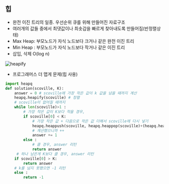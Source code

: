 ## 힙

- 완전 이진 트리의 일종. 우선순위 큐를 위해 만들어진 자료구조
- 여러개의 값들 중에서 최댓값이나 최솟갑을 빠르게 찾아내도록 만들어짐(반정렬상태)
- Max Heap: 부모노드가 자식 노드보다 크거나 같은 완전 이진 트리
- Min Heap : 부모노드가 자식 노드보다 작거나 같은 이진 트리 
- 삽입, 삭제 O(log n)

![heapify](https://user-images.githubusercontent.com/39898938/105790948-8b4b5500-5fc8-11eb-9274-64566d28a0e5.jpg) 

- 프로그래머스 더 맵게 문제(힙 사용)

```python
import heapq
def solution(scoville, K):
    answer = 0 # scoville에 가장 작은 값이 k 값을 넘을 때까지 계산
    heapq.heapify(scoville) # 정렬 
    # scoville이 없어질 때까지 
    while len(scoville)>1 :
        # 가장 작은 값이 K보다 작을 경우,
        if scoville[0] < K:
            # 가장 작은 값 + 다음으로 작은 값 더해서 scoville에 다시 넣기
            heapq.heappush(scoville, heapq.heappop(scoville)+(heapq.heappop(scoville)*2))
            # 계산했으니까 ++
            answer += 1
        else :
            # 클 경우, answer 리턴
            return answer
     # 하나 남은게 K보다 클 경우, answer 리턴
    if scoville[0] > K:
        return answer
    # k를 넘지 못했으면 -1 리턴 
    else :
        return -1
```


